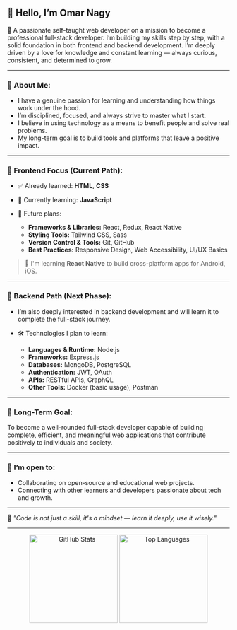 ## 👋 Hello, I’m Omar Nagy

🎯 A passionate self-taught web developer on a mission to become a professional full-stack developer. I’m building my skills step by step, with a solid foundation in both frontend and backend development. I’m deeply driven by a love for knowledge and constant learning — always curious, consistent, and determined to grow.

---

### 🧠 About Me:

* I have a genuine passion for learning and understanding how things work under the hood.
* I’m disciplined, focused, and always strive to master what I start.
* I believe in using technology as a means to benefit people and solve real problems.
* My long-term goal is to build tools and platforms that leave a positive impact.

---

### 🎨 Frontend Focus (Current Path):

* ✅ Already learned: **HTML**, **CSS**
* 🚧 Currently learning: **JavaScript**
* 📌 Future plans:

  * **Frameworks & Libraries:** React, Redux, React Native
  * **Styling Tools:** Tailwind CSS, Sass
  * **Version Control & Tools:** Git, GitHub
  * **Best Practices:** Responsive Design, Web Accessibility, UI/UX Basics

> 🚀 I'm learning **React Native** to build cross-platform apps for Android, iOS.

---

### 🔧 Backend Path (Next Phase):

* I’m also deeply interested in backend development and will learn it to complete the full-stack journey.
* 🛠️ Technologies I plan to learn:

  * **Languages & Runtime:** Node.js
  * **Frameworks:** Express.js
  * **Databases:** MongoDB, PostgreSQL
  * **Authentication:** JWT, OAuth
  * **APIs:** RESTful APIs, GraphQL
  * **Other Tools:** Docker (basic usage), Postman

---

### 🎯 Long-Term Goal:

To become a well-rounded full-stack developer capable of building complete, efficient, and meaningful web applications that contribute positively to individuals and society.

---

### 🤝 I’m open to:

* Collaborating on open-source and educational web projects.
* Connecting with other learners and developers passionate about tech and growth.
---

🧠 *"Code is not just a skill, it's a mindset — learn it deeply, use it wisely."*

---

<div align="center">
  <img src="https://github-readme-stats.vercel.app/api?username=OmarNagy26&show_icons=true&theme=radical&hide_border=true" alt="GitHub Stats" height="200"/>
  <img src="https://github-readme-stats.vercel.app/api/top-langs/?username=OmarNagy26&layout=compact&theme=radical&hide_border=true" alt="Top Languages" height="200"/>
</div>




